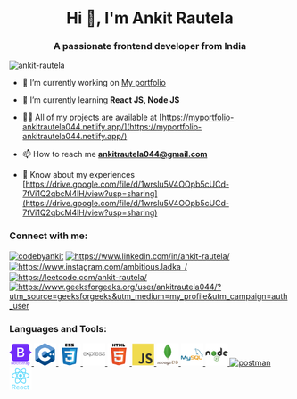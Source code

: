 <h1 align="center">Hi 👋, I'm Ankit Rautela</h1>
<h3 align="center">A passionate frontend developer from India</h3>

<p align="left"> <img src="https://komarev.com/ghpvc/?username=ankit-rautela&label=Profile%20views&color=0e75b6&style=flat" alt="ankit-rautela" /> </p>

- 🔭 I’m currently working on [My portfolio](https://ar-project-client-3glb9vn17-ankit-rautelas-projects.vercel.app/Home)

- 🌱 I’m currently learning **React JS, Node JS**

- 👨‍💻 All of my projects are available at [https://myportfolio-ankitrautela044.netlify.app/](https://myportfolio-ankitrautela044.netlify.app/)

- 📫 How to reach me **ankitrautela044@gmail.com**

- 📄 Know about my experiences [https://drive.google.com/file/d/1wrslu5V4OOpb5cUCd-7tVi1Q2qbcM4lH/view?usp=sharing](https://drive.google.com/file/d/1wrslu5V4OOpb5cUCd-7tVi1Q2qbcM4lH/view?usp=sharing)

<h3 align="left">Connect with me:</h3>
<p align="left">
<a href="https://twitter.com/codebyankit" target="blank"><img align="center" src="https://raw.githubusercontent.com/rahuldkjain/github-profile-readme-generator/master/src/images/icons/Social/twitter.svg" alt="codebyankit" height="30" width="40" /></a>
<a href="https://linkedin.com/in/https://www.linkedin.com/in/ankit-rautela/" target="blank"><img align="center" src="https://raw.githubusercontent.com/rahuldkjain/github-profile-readme-generator/master/src/images/icons/Social/linked-in-alt.svg" alt="https://www.linkedin.com/in/ankit-rautela/" height="30" width="40" /></a>
<a href="https://instagram.com/https://www.instagram.com/ambitious.ladka_/" target="blank"><img align="center" src="https://raw.githubusercontent.com/rahuldkjain/github-profile-readme-generator/master/src/images/icons/Social/instagram.svg" alt="https://www.instagram.com/ambitious.ladka_/" height="30" width="40" /></a>
<a href="https://www.leetcode.com/https://leetcode.com/ankit-rautela/" target="blank"><img align="center" src="https://raw.githubusercontent.com/rahuldkjain/github-profile-readme-generator/master/src/images/icons/Social/leet-code.svg" alt="https://leetcode.com/ankit-rautela/" height="30" width="40" /></a>
<a href="https://auth.geeksforgeeks.org/user/https://www.geeksforgeeks.org/user/ankitrautela044/?utm_source=geeksforgeeks&utm_medium=my_profile&utm_campaign=auth_user" target="blank"><img align="center" src="https://raw.githubusercontent.com/rahuldkjain/github-profile-readme-generator/master/src/images/icons/Social/geeks-for-geeks.svg" alt="https://www.geeksforgeeks.org/user/ankitrautela044/?utm_source=geeksforgeeks&utm_medium=my_profile&utm_campaign=auth_user" height="30" width="40" /></a>
</p>

<h3 align="left">Languages and Tools:</h3>
<p align="left"> <a href="https://getbootstrap.com" target="_blank" rel="noreferrer"> <img src="https://raw.githubusercontent.com/devicons/devicon/master/icons/bootstrap/bootstrap-plain-wordmark.svg" alt="bootstrap" width="40" height="40"/> </a> <a href="https://www.w3schools.com/cpp/" target="_blank" rel="noreferrer"> <img src="https://raw.githubusercontent.com/devicons/devicon/master/icons/cplusplus/cplusplus-original.svg" alt="cplusplus" width="40" height="40"/> </a> <a href="https://www.w3schools.com/css/" target="_blank" rel="noreferrer"> <img src="https://raw.githubusercontent.com/devicons/devicon/master/icons/css3/css3-original-wordmark.svg" alt="css3" width="40" height="40"/> </a> <a href="https://expressjs.com" target="_blank" rel="noreferrer"> <img src="https://raw.githubusercontent.com/devicons/devicon/master/icons/express/express-original-wordmark.svg" alt="express" width="40" height="40"/> </a> <a href="https://www.w3.org/html/" target="_blank" rel="noreferrer"> <img src="https://raw.githubusercontent.com/devicons/devicon/master/icons/html5/html5-original-wordmark.svg" alt="html5" width="40" height="40"/> </a> <a href="https://developer.mozilla.org/en-US/docs/Web/JavaScript" target="_blank" rel="noreferrer"> <img src="https://raw.githubusercontent.com/devicons/devicon/master/icons/javascript/javascript-original.svg" alt="javascript" width="40" height="40"/> </a> <a href="https://www.mongodb.com/" target="_blank" rel="noreferrer"> <img src="https://raw.githubusercontent.com/devicons/devicon/master/icons/mongodb/mongodb-original-wordmark.svg" alt="mongodb" width="40" height="40"/> </a> <a href="https://www.mysql.com/" target="_blank" rel="noreferrer"> <img src="https://raw.githubusercontent.com/devicons/devicon/master/icons/mysql/mysql-original-wordmark.svg" alt="mysql" width="40" height="40"/> </a> <a href="https://nodejs.org" target="_blank" rel="noreferrer"> <img src="https://raw.githubusercontent.com/devicons/devicon/master/icons/nodejs/nodejs-original-wordmark.svg" alt="nodejs" width="40" height="40"/> </a> <a href="https://postman.com" target="_blank" rel="noreferrer"> <img src="https://www.vectorlogo.zone/logos/getpostman/getpostman-icon.svg" alt="postman" width="40" height="40"/> </a> <a href="https://reactjs.org/" target="_blank" rel="noreferrer"> <img src="https://raw.githubusercontent.com/devicons/devicon/master/icons/react/react-original-wordmark.svg" alt="react" width="40" height="40"/> </a> </p>
